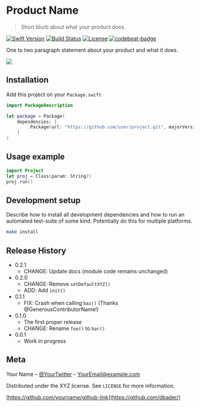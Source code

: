 # Product Name
> Short blurb about what your product does.

[![Swift Version][swift-image]][swift-url]
[![Build Status][travis-image]][travis-url]
[![License][license-image]][license-url]
[![codebeat-badge][codebeat-image]][codebeat-url]

One to two paragraph statement about your product and what it does.

![](header.png)

## Installation

Add this project on your `Package.swift`

```swift
import PackageDescription

let package = Package(
    dependencies: [
        .Package(url: "https://github.com/user/project.git", majorVersion: 0, minor: 0)
    ]
)
```

## Usage example


```swift
import Project
let proj = Class(param: String?)
proj.run()
```


## Development setup

Describe how to install all development dependencies and how to run an automated test-suite of some kind. Potentially do this for multiple platforms.

```sh
make install
```

## Release History

* 0.2.1
    * CHANGE: Update docs (module code remains unchanged)
* 0.2.0
    * CHANGE: Remove `setDefaultXYZ()`
    * ADD: Add `init()`
* 0.1.1
    * FIX: Crash when calling `baz()` (Thanks @GenerousContributorName!)
* 0.1.0
    * The first proper release
    * CHANGE: Rename `foo()` to `bar()`
* 0.0.1
    * Work in progress

## Meta

Your Name – [@YourTwitter](https://twitter.com/dbader_org) – YourEmail@example.com

Distributed under the XYZ license. See ``LICENSE`` for more information.

[https://github.com/yourname/github-link](https://github.com/dbader/)

[swift-image]:https://img.shields.io/badge/swift-3.0-orange.svg
[swift-url]: https://swift.org/
[license-image]: https://img.shields.io/badge/License-MIT-blue.svg
[license-url]: LICENSE
[travis-image]: https://img.shields.io/travis/dbader/node-datadog-metrics/master.svg?style=flat-square
[travis-url]: https://travis-ci.org/dbader/node-datadog-metrics
[codebeat-image]: https://codebeat.co/badges/c19b47ea-2f9d-45df-8458-b2d952fe9dad
[codebeat-url]: https://codebeat.co/projects/github-com-vsouza-awesomeios-com
